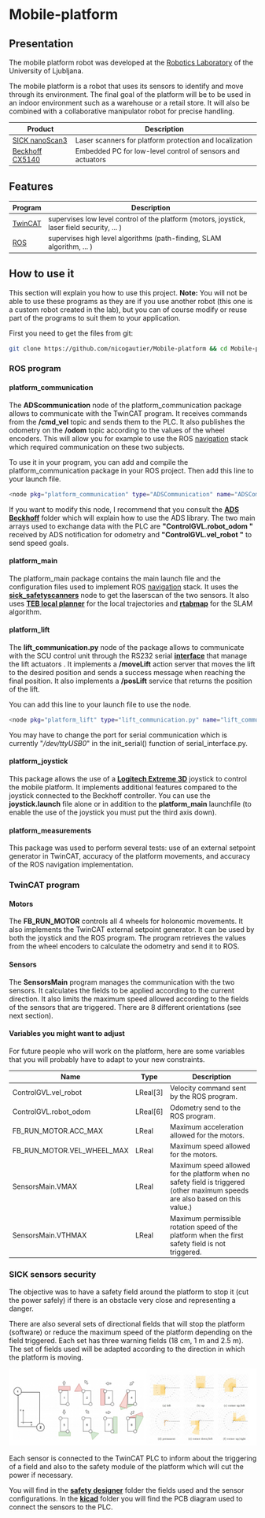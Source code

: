 # Mobile-platform

## Presentation

The mobile platform robot was developed at the [Robotics Laboratory](https://robolab.si/) of the University of Ljubljana.

The mobile platform is a robot that uses its sensors to identify and move through its environment. The final goal of the platform will be to be used in an indoor environment such as a warehouse or a retail store. It will also be combined with a collaborative manipulator robot for precise handling.

| Product | Description |
| ------ | ------ |
|[SICK nanoScan3](https://www.sick.com/hk/en/safety-laser-scanners/safety-laser-scanners/nanoscan3/nans3-caaz30an1/p/p653980?ff_data=JmZmX2lkPXA2NTM5ODAmZmZfbWFzdGVySWQ9cDY1Mzk4MCZmZl90aXRsZT1OQU5TMy1DQUFaMzBBTjEmZmZfcXVlcnk9JmZmX3Bvcz0xJmZmX29yaWdQb3M9MSZmZl9wYWdlPTEmZmZfcGFnZVNpemU9MjQmZmZfb3JpZ1BhZ2VTaXplPTI0JmZmX3NpbWk9OTcuMA==)| Laser scanners for platform protection and localization|
|[ Beckhoff CX5140 ](https://www.beckhoff.com/en-us/products/ipc/embedded-pcs/cx5100-intel-atom/cx5140.html)|Embedded PC for low-level control of sensors and actuators|


## Features

| Program | Description |
| ------ | ------ | 
|[TwinCAT](https://www.beckhoff.com/en-en/products/automation/twincat/?pk_campaign=AdWords-AdWordsSearch-TwinCAT_EN&pk_kwd=twincat&gclid=EAIaIQobChMI4qSCndXt9wIVCZBoCR0AcgaeEAAYASAAEgLjsvD_BwE)| supervises low level control of the platform (motors, joystick, laser field security, ... ) |  
|[ROS](https://www.ros.org/)| supervises high level algorithms (path-finding, SLAM algorithm, ... ) |

## How to use it

This section will explain you how to use this project.
**Note:** You will not be able to use these programs as they are if you use another robot (this one is a custom robot created in the lab), but you can of course modify or reuse part of the programs to suit them to your application.   

First you need to get the files from git:
```sh
git clone https://github.com/nicogautier/Mobile-platform && cd Mobile-platform
```

### ROS program

#### platform_communication
The **ADScommunication** node of the platform\_communication package allows to communicate with the TwinCAT program. It receives commands from the **/cmd\_vel** topic and sends them to the PLC. It also publishes the odometry on the **/odom** topic according to the values of the wheel encoders. This will allow you for example to use the ROS [navigation](https://wiki.ros.org/navigation) stack which required communication on these two subjects.

To use it in your program, you can add and compile the platform_communication package in your ROS project. Then add this line to your launch file.  

```sh
<node pkg="platform_communication" type="ADSCommunication" name="ADSCommunication"/>
```

If you want to modify this node, I recommend that you consult the [**ADS Beckhoff**](ADS&#32;Beckhoff/) folder which will explain how to use the ADS library. The two main arrays used to exchange data with the PLC are **"ControlGVL.robot\_odom "** received by ADS notification for odometry and **"ControlGVL.vel\_robot "** to send speed goals.

#### platform_main
The platform\_main package contains the main launch file and the configuration files used to implement ROS [navigation](https://wiki.ros.org/navigation) stack. It uses the [**sick\_safetyscanners**](https://wiki.ros.org/sick_safetyscanners) node to get the laserscan of the two sensors. It also uses [**TEB local planner**](https://wiki.ros.org/teb_local_planner) for the local trajectories and [**rtabmap**](http://wiki.ros.org/rtabmap_ros) for the SLAM algorithm.

#### platform_lift

The **lift_communication.py** node of the package allows to communicate with the SCU control unit through the RS232 serial [**interface**](https://medialibrary.ewellix.com/asset/16222) that manage the lift actuators . It implements a **/moveLift** action server that moves the lift to the desired position and sends a success message when reaching the final position. It also implements a **/posLift** service that returns the position of the lift.


You can add this line to your launch file to use the node. 
```sh
<node pkg="platform_lift" type="lift_communication.py" name="lift_communication"/>
```
You may have to change the port for serial communication which is currently "*/dev/ttyUSB0*" in the init_serial() function of serial_interface.py. 


#### platform_joystick

This package allows the use of a [**Logitech Extreme 3D**](https://www.logitechg.com/fr-fr/products/space/extreme-3d-pro-joystick.942-000031.html) joystick to control the mobile platform. It implements additional features compared to the joystick connected to the Beckhoff controller. You can use the **joystick.launch** file alone or in addition to the **platform_main** launchfile (to enable the use of the joystick you must put the third axis down).

#### platform_measurements

This package was used to perform several tests: use of an external setpoint generator in TwinCAT, accuracy of the platform movements, and accuracy of the ROS navigation implementation.  

### TwinCAT program

#### Motors

The **FB_RUN_MOTOR** controls all 4 wheels for holonomic movements. It also implements the TwinCAT external setpoint generator. It can be used by both the joystick and the ROS program. The program retrieves the values from the wheel encoders to calculate the odometry and send it to ROS.


#### Sensors
The **SensorsMain** program manages the communication with the two sensors. It calculates the fields to be applied according to the current direction. It also limits the maximum speed allowed according to the fields of the sensors that are triggered. There are 8 different orientations (see next section).

#### Variables you might want to adjust

For future people who will work on the platform, here are some variables that you will probably have to adapt to your new constraints.

| Name| Type | Description |
|------|------|------|
|ControlGVL.vel_robot| LReal[3]| Velocity command sent by the ROS program.|
|ControlGVL.robot_odom|LReal[6]|Odometry send to the ROS program.|
|FB_RUN_MOTOR.ACC_MAX| LReal| Maximum acceleration allowed for the motors.|
|FB_RUN_MOTOR.VEL_WHEEL_MAX|LReal|Maximum speed allowed for the motors.|
|SensorsMain.VMAX|LReal|Maximum speed allowed for the platform when no safety field is triggered (other maximum speeds are also based on this value.)|
|SensorsMain.VTHMAX|LReal|Maximum permissible rotation speed of the platform when the first safety field is not triggered.|


### SICK sensors security
The objective was to have a safety field around the platform to stop it (cut the power safely) if there is an obstacle very close and representing a danger. 

There are also several sets of directional fields that will stop the platform (software) or reduce the maximum speed of the platform depending on the field triggered. Each set has three warning fields (18 cm, 1 m and 2.5 m). The set of fields used will be adapted according to the direction in which the platform is moving.

![plot](safety&#32;designer/fields.png)


Each sensor is connected to the TwinCAT PLC to inform about the triggering of a field and also to the safety module of the platform which will cut the power if necessary.

You will find in the [**safety designer**](safety&#32;designer/) folder the fields used and the sensor configurations. In the [**kicad**](kicad/) folder you will find the PCB diagram used to connect the sensors to the PLC.
